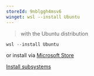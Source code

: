 ```yaml
---
storeId: 9nblggh4msv6
winget: wsl --install Ubuntu
---
```


> with the Ubuntu distribution

```powershell
wsl --install Ubuntu
```

or install via [Microsoft Store](https://microsoft.com/store/apps/9nblggh4msv6)


[Install subsystems](../notes/Install%20subsystems.md)